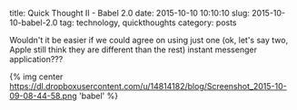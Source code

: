 title: Quick Thought II - Babel 2.0
date: 2015-10-10 10:10:10
slug: 2015-10-10-babel-2.0
tag: technology, quickthoughts
category: posts

Wouldn't it be easier if we could agree on using just one (ok, let's say two, Apple still think they are different than the rest) instant messenger application???

{% img center https://dl.dropboxusercontent.com/u/14814182/blog/Screenshot_2015-10-09-08-44-58.png 'babel' %}

